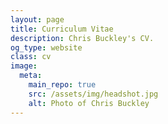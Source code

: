 ```yaml
---
layout: page
title: Curriculum Vitae
description: Chris Buckley's CV.
og_type: website
class: cv
image:
  meta:
    main_repo: true
    src: /assets/img/headshot.jpg
    alt: Photo of Chris Buckley
---
```


